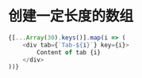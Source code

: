# 创建一定长度的数组
~~~javascript
{[...Array(30).keys()].map(i => (
    <div tab={`Tab-${i}`} key={i}>
        Content of tab {i}
    </div>
))}
~~~
